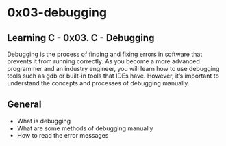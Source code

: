 # 0x03-debugging

## Learning C - 0x03. C - Debugging

Debugging is the process of finding and fixing errors in software that prevents it from running correctly. As you become a more advanced programmer and an industry engineer, you will learn how to use debugging tools such as gdb or built-in tools that IDEs have. However, it’s important to understand the concepts and processes of debugging manually.

## General

- What is debugging
- What are some methods of debugging manually
- How to read the error messages

